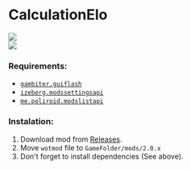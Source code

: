 # CalculationElo
<img align="left" src="https://shields.io/badge/version-1.0.0-blue">
<br>
<img src="https://github.com/user-attachments/assets/8d877b75-4b57-44c3-a840-659067a23776" />

### Requirements:
* [`gambiter.guiflash`](https://github.com/CH4MPi/GUIFlash/releases/)
* [`izeberg.modssettingsapi`](https://github.com/izeberg/modssettingsapi/releases/)
* [`me.poliroid.modslistapi`](https://gitlab.com/wot-public-mods/mods-list/-/releases)

### Instalation:
1. Download mod from [Releases](https://github.com/UnderPressurePH7/CalculationElo/releases).
2. Move `wotmod` file to `GameFolder/mods/2.0.x`
3. Don't forget to install dependencies (See above).
